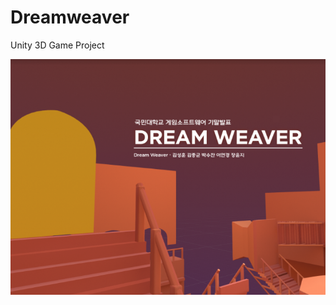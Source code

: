 # Dreamweaver
Unity 3D Game Project


[![DreamWeaver](/Images/DreamWeaver.PNG)](https://youtu.be/1axnmtiIuGw)
